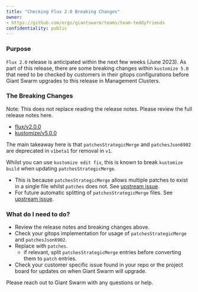 ```yaml
---
title: "Checking Flux 2.0 Breaking Changes"
owner:
- https://github.com/orgs/giantswarm/teams/team-teddyfriends
confidentiality: public
---
```


### Purpose

`Flux 2.0` release is anticipated within the next few weeks (June 2023). As part of this release, there are some breaking changes within `kustomize 5.0` that need to be checked by customers in their gitops configurations before Giant Swarm upgrades to this release in Management Clusters. 

### The Breaking Changes

Note: This does not replace reading the release notes. Please review the full release notes here.
- [flux/v2.0.0](https://github.com/fluxcd/flux2/releases)
- [kustomize/v5.0.0](https://github.com/kubernetes-sigs/kustomize/releases/tag/kustomize%2Fv5.0.0)

The main takeaway here is that `patchesStrategicMerge` and `patchesJson6902` are deprecated in `v1beta1` for removal in `v1`.

Whilst you can use `kustomize edit fix`, this is known to break `kustomize build` when updating `patchesStrategicMerge`. 
- This is because `patchesStrategicMerge` allows multiple patches to exist in a single file whilst `patches` does not. See [upstream issue](https://github.com/kubernetes-sigs/kustomize/issues/5049).
- For future automatic splitting of `patchesStrategicMerge` files. See [upstream issue](https://github.com/kubernetes-sigs/kustomize/pull/5059).

### What do I need to do?

- Review the release notes and breaking changes above. 
- Check your gitops implementation for usage of `patchesStrategicMerge` and `patchesJson6902`. 
- Replace with `patches`.
    - if relevant, split `patchesStrategicMerge` entries before converting them to `patch` entries.
- Check your customer specific issue found in your repo or the project board for updates on when Giant Swarm will upgrade.

Please reach out to Giant Swarm with any questions or help.